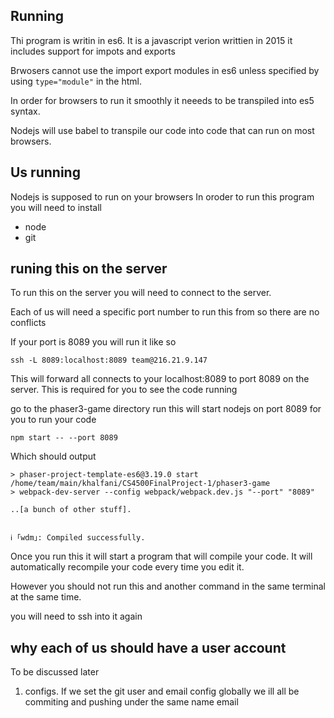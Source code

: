 ##  Running
 Thi program is writin in es6. It is a javascript verion writtien in 2015 it includes support for impots and exports
 
  Brwosers cannot use the import export modules in es6 unless specified by using `type="module"` in the html.
  
  In order for browsers to run it smoothly it neeeds to be transpiled into es5 syntax. 
 
 Nodejs will use babel to transpile our code into code that can run on most browsers.
 
##  Us running
Nodejs is supposed to run on your browsers
In oroder to run this program you will need to install 
+ node
+ git 


## runing this on the server
To run this on the server you will need to connect to the server.



Each of us will need a specific port number to run this from so there are no conflicts

If your port is 8089 you will run it like so 
```
ssh -L 8089:localhost:8089 team@216.21.9.147

```
This will forward all connects to your localhost:8089 to port 8089 on the server. This is required for you to see the code running

go to the phaser3-game directory run  this will start nodejs on port 8089 for you to run your code
```
npm start -- --port 8089
```
Which should output 
```
> phaser-project-template-es6@3.19.0 start /home/team/main/khalfani/CS4500FinalProject-1/phaser3-game
> webpack-dev-server --config webpack/webpack.dev.js "--port" "8089"

..[a bunch of other stuff].


ℹ ｢wdm｣: Compiled successfully.

```

Once you run this it will start a program that will compile your code. It will automatically recompile your code every time you edit it. 

However you should not run this and another command in the same terminal at the same time.

you will need to ssh into it again



## why each of us should have a user account

To be discussed later

1. configs. If we set the git user and email config globally we ill all be commiting and pushing under the same name email



